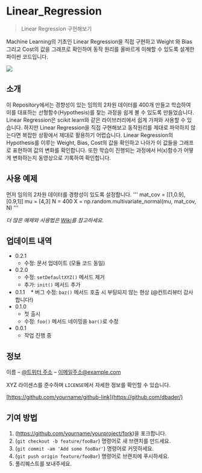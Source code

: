 # Linear_Regression
> Linear Regression 구현해보기

Machine Learning의 기초인 Linear Regression을 직접 구현하고 Weight 와 Bias 그리고 Cost의 값을 그래프로 확인하여 동작 원리를 올바르게 이해할 수 있도록 설계한 파이썬 코드입니다.

![](../header.png)

## 소개

이 Repository에서는 경향성이 있는 임의의 2차원 데이터를 400개 만들고 학습하여 이를 대표하는 선형함수(Hypothesis)를 찾는 과정을 쉽게 볼 수 있도록 만들었습니다. Linear Regression은 scikit learn와 같은 라이브러리에서 쉽게 가져와 사용할 수 있습니다. 하지만 Linear Regression을 직접 구현해보고 동작원리를 제대로 파악하지 않는다면 복잡한 상황에서 제대로 활용하기 어렵습니다.  Linear Regression의 Hypothesis를 이루는 Weight, Bias, Cost의 값을 확인하고 나아가 이 값들을 그래프로 표현하여 값의 변화를 확인합니다. 또한 학습이 진행되는 과정에서 H(x)함수가 어떻게 변화하는지 동영상으로 기록하여 확인합니다.

## 사용 예제

먼저 임의의 2차원 데이터를 경향성이 있도록 설정합니다.
'''
mat_cov = [[1,0.9],[0.9,1]]
mu =  [4,3]
N = 400
X = np.random.multivariate_normal(mu, mat_cov, N)
'''

_더 많은 예제와 사용법은 [Wiki][wiki]를 참고하세요._


## 업데이트 내역

* 0.2.1
    * 수정: 문서 업데이트 (모듈 코드 동일)
* 0.2.0
    * 수정: `setDefaultXYZ()` 메서드 제거
    * 추가: `init()` 메서드 추가
* 0.1.1
    * 버그 수정: `baz()` 메서드 호출 시 부팅되지 않는 현상 (@컨트리뷰터 감사합니다!)
* 0.1.0
    * 첫 출시
    * 수정: `foo()` 메서드 네이밍을 `bar()`로 수정
* 0.0.1
    * 작업 진행 중

## 정보

이름 – [@트위터 주소](https://twitter.com/dbader_org) – 이메일주소@example.com

XYZ 라이센스를 준수하며 ``LICENSE``에서 자세한 정보를 확인할 수 있습니다.

[https://github.com/yourname/github-link](https://github.com/dbader/)

## 기여 방법

1. (<https://github.com/yourname/yourproject/fork>)을 포크합니다.
2. (`git checkout -b feature/fooBar`) 명령어로 새 브랜치를 만드세요.
3. (`git commit -am 'Add some fooBar'`) 명령어로 커밋하세요.
4. (`git push origin feature/fooBar`) 명령어로 브랜치에 푸시하세요. 
5. 풀리퀘스트를 보내주세요.

<!-- Markdown link & img dfn's -->
[npm-image]: https://img.shields.io/npm/v/datadog-metrics.svg?style=flat-square
[npm-url]: https://npmjs.org/package/datadog-metrics
[npm-downloads]: https://img.shields.io/npm/dm/datadog-metrics.svg?style=flat-square
[travis-image]: https://img.shields.io/travis/dbader/node-datadog-metrics/master.svg?style=flat-square
[travis-url]: https://travis-ci.org/dbader/node-datadog-metrics
[wiki]: https://github.com/yourname/yourproject/wiki
